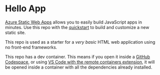 # Hello App

[Azure Static Web Apps](https://docs.microsoft.com/azure/static-web-apps/overview) allows you to easily build JavaScript apps in minutes. Use this repo with the [quickstart](https://docs.microsoft.com/azure/static-web-apps/getting-started?tabs=vanilla-javascript) to build and customize a new static site.

This repo is used as a starter for a _very basic_ HTML web application using no front-end frameworks.

This repo has a dev container. This means if you open it inside a [GitHub Codespace](https://github.com/features/codespaces), or using [VS Code with the remote containers extension](https://code.visualstudio.com/docs/remote/containers), it will be opened inside a container with all the dependencies already installed.
